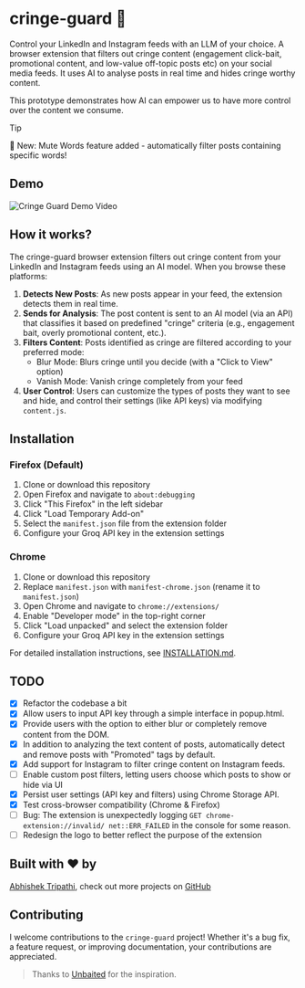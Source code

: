 # cringe-guard 📵

Control your LinkedIn and Instagram feeds with an LLM of your choice. A browser extension that filters out cringe content (engagement click-bait, promotional content, and low-value off-topic posts etc) on your social media feeds. It uses AI to analyse posts in real time and hides cringe worthy content.

This prototype demonstrates how AI can empower us to have more control over the content we consume.

> [!TIP]
> 🎉 New: Mute Words feature added - automatically filter posts containing specific words!

## Demo

![Cringe Guard Demo Video](./images/demo.gif)

## How it works?

The cringe-guard browser extension filters out cringe content from your LinkedIn and Instagram feeds using an AI model. When you browse these platforms:

1. **Detects New Posts**: As new posts appear in your feed, the extension detects them in real time.
2. **Sends for Analysis**: The post content is sent to an AI model (via an API) that classifies it based on predefined "cringe" criteria (e.g., engagement bait, overly promotional content, etc.).
3. **Filters Content**: Posts identified as cringe are filtered according to your preferred mode:
   - Blur Mode: Blurs cringe until you decide (with a "Click to View" option)
   - Vanish Mode: Vanish cringe completely from your feed
4. **User Control**: Users can customize the types of posts they want to see and hide, and control their settings (like
   API keys) via modifying `content.js`.

## Installation

### Firefox (Default)

1. Clone or download this repository
2. Open Firefox and navigate to `about:debugging`
3. Click "This Firefox" in the left sidebar
4. Click "Load Temporary Add-on"
5. Select the `manifest.json` file from the extension folder
6. Configure your Groq API key in the extension settings

### Chrome

1. Clone or download this repository
2. Replace `manifest.json` with `manifest-chrome.json` (rename it to `manifest.json`)
3. Open Chrome and navigate to `chrome://extensions/`
4. Enable "Developer mode" in the top-right corner
5. Click "Load unpacked" and select the extension folder
6. Configure your Groq API key in the extension settings

For detailed installation instructions, see [INSTALLATION.md](./INSTALLATION.md).

## TODO

- [x] Refactor the codebase a bit
- [x] Allow users to input API key through a simple interface in popup.html.
- [x] Provide users with the option to either blur or completely remove content from the DOM.
- [x] In addition to analyzing the text content of posts, automatically detect and remove posts with "Promoted" tags by default.
- [x] Add support for Instagram to filter cringe content on Instagram feeds.
- [ ] Enable custom post filters, letting users choose which posts to show or hide via UI
- [x] Persist user settings (API key and filters) using Chrome Storage API.
- [x] Test cross-browser compatibility (Chrome & Firefox)
- [ ] Bug: The extension is unexpectedly logging `GET chrome-extension://invalid/ net::ERR_FAILED` in the console for some reason.
- [ ] Redesign the logo to better reflect the purpose of the extension

## Built with ❤️ by

[Abhishek Tripathi](https://www.linkedin.com/in/abhishek-tripathi-a714ab30b/), check out more projects on [GitHub](https://github.com/Abhishekhack2909)

## Contributing

I welcome contributions to the `cringe-guard` project! Whether it's a bug fix, a feature request, or improving documentation, your contributions are appreciated.

> Thanks to [Unbaited](https://github.com/danielpetho/unbaited) for the inspiration.
